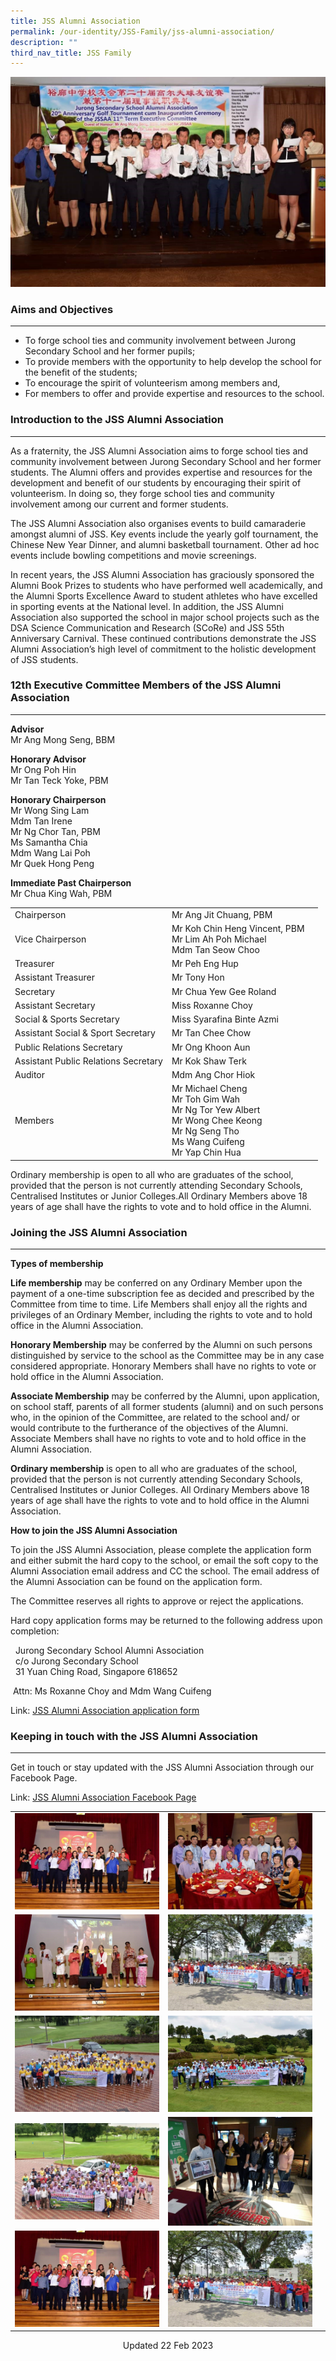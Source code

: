 ```yaml
---
title: JSS Alumni Association
permalink: /our-identity/JSS-Family/jss-alumni-association/
description: ""
third_nav_title: JSS Family
---
```

![](/images/JSS%20Alumni%202019.jpg)

### Aims and Objectives
-------------------

*   To forge school ties and community involvement between Jurong Secondary School and her former pupils;
*   To provide members with the opportunity to help develop the school for the benefit of the students;
*   To encourage the spirit of volunteerism among members and,
*   For members to offer and provide expertise and resources to the school.

### Introduction to the JSS Alumni Association
------------------------------------------

As a fraternity, the JSS Alumni Association aims to forge school ties and community involvement between Jurong Secondary School and her former students. The Alumni offers and provides expertise and resources for the development and benefit of our students by encouraging their spirit of volunteerism. In doing so, they forge school ties and community involvement among our current and former students.

  

The JSS Alumni Association also organises events to build camaraderie amongst alumni of JSS. Key events include the yearly golf tournament, the Chinese New Year Dinner, and alumni basketball tournament. Other ad hoc events include bowling competitions and movie screenings.

  

In recent years, the JSS Alumni Association has graciously sponsored the Alumni Book Prizes to students who have performed well academically, and the Alumni Sports Excellence Award to student athletes who have excelled in sporting events at the National level. In addition, the JSS Alumni Association also supported the school in major school projects such as the DSA Science Communication and Research (SCoRe) and JSS 55th Anniversary Carnival. These continued contributions demonstrate the JSS Alumni Association’s high level of commitment to the holistic development of JSS students.

### 12th Executive Committee Members of the JSS Alumni Association
--------------------------------------------------------------

**Advisor**<br>
Mr Ang Mong Seng, BBM

  

**Honorary Advisor**<br>
Mr Ong Poh Hin
<br>Mr Tan Teck Yoke, PBM

  

**Honorary Chairperson**<br>
Mr Wong Sing Lam<br>
Mdm Tan Irene<br>
Mr Ng Chor Tan, PBM<br>
Ms Samantha Chia<br>
Mdm Wang Lai Poh<br>
Mr Quek Hong Peng

  

**Immediate Past Chairperson**<br>
Mr Chua King Wah, PBM



|  |  | |
| -------- | -------- | -------- |
| Chairperson    | Mr Ang Jit Chuang, PBM  |  |
| Vice Chairperson   |  Mr Koh Chin Heng Vincent, PBM<br>Mr Lim Ah Poh Michael<br> Mdm Tan Seow Choo |  |
| Treasurer   | Mr Peh Eng Hup |  |
| Assistant Treasurer| Mr Tony Hon |  |
| Secretary| Mr Chua Yew Gee Roland|  |
| Assistant Secretary| Miss Roxanne Choy |  |
| Social & Sports Secretary| Miss Syarafina Binte Azmi |  |
| Assistant Social & Sport Secretary| Mr Tan Chee Chow |  |
| Public Relations Secretary| Mr Ong Khoon Aun |  |
| Assistant Public Relations Secretary| Mr Kok Shaw Terk |  |
|Auditor| Mdm Ang Chor Hiok|  |
| Members| Mr Michael Cheng<br>Mr Toh Gim Wah<br>Mr Ng Tor Yew Albert<br>Mr Wong Chee Keong<br>Mr Ng Seng Tho<br>Ms Wang Cuifeng<br>Mr Yap Chin Hua |  |

Ordinary membership is open to all who are graduates of the school, provided that the person is not currently attending Secondary Schools, Centralised Institutes or Junior Colleges.All Ordinary Members above 18 years of age shall have the rights to vote and to hold office in the Alumni.

### Joining the JSS Alumni Association
----------------------------------

**Types of membership**

  

**Life membership** may be conferred on any Ordinary Member upon the payment of a one-time subscription fee as decided and prescribed by the Committee from time to time. Life Members shall enjoy all the rights and privileges of an Ordinary Member, including the rights to vote and to hold office in the Alumni Association.

  

**Honorary Membership** may be conferred by the Alumni on such persons distinguished by service to the school as the Committee may be in any case considered appropriate. Honorary Members shall have no rights to vote or hold office in the Alumni Association.

  

**Associate Membership** may be conferred by the Alumni, upon application, on school staff, parents of all former students (alumni) and on such persons who, in the opinion of the Committee, are related to the school and/ or would contribute to the furtherance of the objectives of the Alumni. Associate Members shall have no rights to vote and to hold office in the Alumni Association.

  

**Ordinary membership** is open to all who are graduates of the school, provided that the person is not currently attending Secondary Schools, Centralised Institutes or Junior Colleges. All Ordinary Members above 18 years of age shall have the rights to vote and to hold office in the Alumni Association.

  

**How to join the JSS Alumni Association**

  

To join the JSS Alumni Association, please complete the application form and either submit the hard copy to the school, or email the soft copy to the Alumni Association email address and CC the school. The email address of the Alumni Association can be found on the application form.

  

The Committee reserves all rights to approve or reject the applications.

  

Hard copy application forms may be returned to the following address upon completion:

  

  Jurong Secondary School Alumni Association<br>
  c/o Jurong Secondary School<br>
  31 Yuan Ching Road, Singapore 618652  

 Attn: Ms Roxanne Choy and Mdm Wang Cuifeng

Link: [JSS Alumni Association application form](https://jurongsec.moe.edu.sg/qql/slot/u184/JSS%202022/About%20Us/JSS%20Family/JSS%20Alumni%20Association/Application_form_JSSAA%20.pdf)

### Keeping in touch with the JSS Alumni Association
------------------------------------------------

Get in touch or stay updated with the JSS Alumni Association through our Facebook Page.

  

Link: [JSS Alumni Association Facebook Page](https://www.facebook.com/Jurong-Secondary-School-Alumni-Association-171815156192778/)


| | | |
| -------- | -------- | -------- |
|![](/images/Alumni%201.jpg)|![](/images/Alumni%203.jpg)| 
|![](/images/Alumni%202.jpg)|![](/images/Alumni%204.jpg)| 
|![](/images/Alumni%205.jpg)|![](/images/Alumni%206.jpg)| 
|![](/images/Alumni%207.jpg)|![](/images/Alumni%208.jpg)| 
|![](/images/Alumni%201.jpg)|![](/images/Alumni%204.jpg)|
<center> Updated 22 Feb 2023 </center>